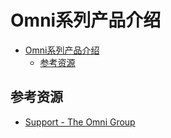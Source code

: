 # Omni系列产品介绍

<!--ts-->
* [Omni系列产品介绍](#omni系列产品介绍)
   * [参考资源](#参考资源)

<!-- Created by https://github.com/ekalinin/github-markdown-toc -->
<!-- Added by: runner, at: Mon Jul 18 03:32:42 UTC 2022 -->

<!--te-->

## 参考资源

- [Support - The Omni Group](https://support.omnigroup.com/manuals/)